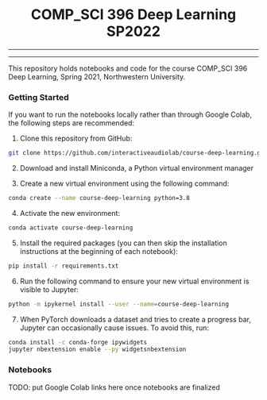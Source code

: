 <h1 align="center">COMP_SCI 396 Deep Learning SP2022</h1>
<hr/>

---

This repository holds notebooks and code for the course COMP_SCI 396 Deep Learning, Spring 2021, Northwestern University.


### Getting Started

If you want to run the notebooks locally rather than through Google Colab, the following steps are recommended:

1. Clone this repository from GitHub:
```bash
git clone https://github.com/interactiveaudiolab/course-deep-learning.git && cd course-deep-learning
```

2. Download and install Miniconda, a Python virtual environment manager

3. Create a new virtual environment using the following command:
```bash
conda create --name course-deep-learning python=3.8
```

4. Activate the new environment:
```bash
conda activate course-deep-learning
```

5. Install the required packages (you can then skip the installation instructions at the beginning of each notebook):
```bash
pip install -r requirements.txt
```

6. Run the following command to ensure your new virtual environment is visible to Jupyter:
```bash
python -m ipykernel install --user --name=course-deep-learning
```

7. When PyTorch downloads a dataset and tries to create a progress bar, Jupyter can occasionally cause issues. To avoid this, run:
```bash
conda install -c conda-forge ipywidgets
jupyter nbextension enable --py widgetsnbextension
```

### Notebooks

TODO: put Google Colab links here once notebooks are finalized
